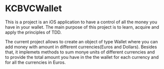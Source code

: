 # KCBVCWallet

This is a project is an iOS application to have a control of all the money you have in your wallet. The main purpose of this project is to learn, acquire and apply the principles of TDD.


The current project allows to create an object of type Wallet where you can add money with amount in different currencies(Euros and Dollars). Besides that, it implemets methods to sum monye units of different currencies and to provide the total amount you have in the the wallet for each currency and for all the currencies in Euros.


